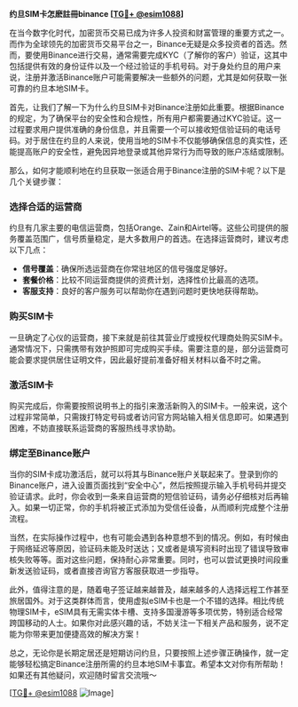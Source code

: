 **约旦SIM卡怎麽註冊binance [[TG💪+ @esim1088](https://t.me/s/esim1088)]**

在当今数字化时代，加密货币交易已成为许多人投资和财富管理的重要方式之一。而作为全球领先的加密货币交易平台之一，Binance无疑是众多投资者的首选。然而，要使用Binance进行交易，通常需要完成KYC（了解你的客户）验证，这其中包括提供有效的身份证件以及一个经过验证的手机号码。对于身处约旦的用户来说，注册并激活Binance账户可能需要解决一些额外的问题，尤其是如何获取一张可靠的约旦本地SIM卡。

首先，让我们了解一下为什么约旦SIM卡对Binance注册如此重要。根据Binance的规定，为了确保平台的安全性和合规性，所有用户都需要通过KYC验证。这一过程要求用户提供准确的身份信息，并且需要一个可以接收短信验证码的电话号码。对于居住在约旦的人来说，使用当地的SIM卡不仅能够确保信息的真实性，还能提高账户的安全性，避免因异地登录或其他异常行为而导致的账户冻结或限制。

那么，如何才能顺利地在约旦获取一张适合用于Binance注册的SIM卡呢？以下是几个关键步骤：

### **选择合适的运营商**
约旦有几家主要的电信运营商，包括Orange、Zain和Airtel等。这些公司提供的服务覆盖范围广，信号质量稳定，是大多数用户的首选。在选择运营商时，建议考虑以下几点：
- **信号覆盖**：确保所选运营商在你常驻地区的信号强度足够好。
- **套餐价格**：比较不同运营商提供的资费计划，选择性价比最高的选项。
- **客服支持**：良好的客户服务可以帮助你在遇到问题时更快地获得帮助。

### **购买SIM卡**
一旦确定了心仪的运营商，接下来就是前往其营业厅或授权代理商处购买SIM卡。通常情况下，只需携带有效护照即可完成购买手续。需要注意的是，部分运营商可能会要求提供居住证明文件，因此最好提前准备好相关材料以备不时之需。

### **激活SIM卡**
购买完成后，你需要按照说明书上的指引来激活新购入的SIM卡。一般来说，这个过程非常简单，只需拨打特定号码或者访问官方网站输入相关信息即可。如果遇到困难，不妨直接联系运营商的客服热线寻求协助。

### **绑定至Binance账户**
当你的SIM卡成功激活后，就可以将其与Binance账户关联起来了。登录到你的Binance账户，进入设置页面找到“安全中心”，然后按照提示输入手机号码并提交验证请求。此时，你会收到一条来自运营商的短信验证码，请务必仔细核对后再输入。如果一切正常，你的手机将被正式添加为受信任设备，从而顺利完成整个注册流程。

当然，在实际操作过程中，也有可能会遇到各种意想不到的情况。例如，有时候由于网络延迟等原因，验证码未能及时送达；又或者是填写资料时出现了错误导致审核失败等等。面对这些问题，保持耐心非常重要。同时，也可以尝试更换时间段重新发送验证码，或者直接咨询官方客服获取进一步指导。

此外，值得注意的是，随着电子签证越来越普及，越来越多的人选择远程工作甚至旅居国外。对于这类群体而言，使用虚拟eSIM卡也是一个不错的选择。相比传统物理SIM卡，eSIM具有无需实体卡槽、支持多国漫游等多项优势，特别适合经常跨国移动的人士。如果你对此感兴趣的话，不妨关注一下相关产品和服务，说不定能为你带来更加便捷高效的解决方案！

总之，无论你是长期定居还是短期访问约旦，只要按照上述步骤正确操作，就一定能够轻松搞定Binance注册所需的约旦本地SIM卡事宜。希望本文对你有所帮助！如果还有其他疑问，欢迎随时留言交流哦～

[[TG💪+ @esim1088](https://t.me/s/esim1088) ![Image](https://i.postimg.cc/4NQfJmqS/Snipaste-2025-05-13-00-14-12.png)]